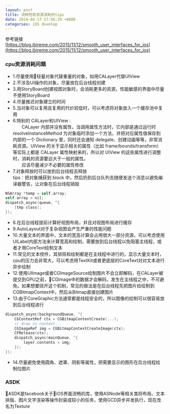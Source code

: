 ```yaml
---
layout: post
title: 流畅性和资源消耗的tips
date: 2019-04-17 17:56:29 +0800
categories: iOS develop
---
```


参考链接 [https://blog.ibireme.com/2015/11/12/smooth_user_interfaces_for_ios](https://blog.ibireme.com/2015/11/12/smooth_user_interfaces_for_ios)

### cpu资源消耗问题

- 1.尽量使用轻量对象代替重量的对象，如用CALayer代替UIView
- 2.不涉及UI操作的对象，尽量放在后台线程创建
- 3.用StoryBoard创建视图对象时，会消耗更多的资源，性能敏感的界面中尽量不使用StoryBoard
- 4.尽量推迟对象建立的时间
- 5.当对象可以复用且复用的代价较低时，可以考虑将对象放入一个缓存池中复用
- 6.特别的 CALayer和UIView :  
 　　CALayer 内部并没有属性，当调用属性方法时，它内部是通过运行时 resolveInstanceMethod 为对象临时添加一个方法，并把对应属性值保存到内部的一个 Dictionary 里，同时还会通知 delegate、创建动画等等，非常消耗资源。UIView 的关于显示相关的属性（比如 frame/bounds/transform）等实际上都是 CALayer 属性映射来的，所以对 UIView 的这些属性进行调整时，消耗的资源要远大于一般的属性。  
 　　应该尽量减少不必要的属性修改
 - 7.对象释放时可以放到后台线程去释放  
 tips：把对象捕获到 block 中，然后扔到后台队列去随便发送个消息以避免编译器警告，让对象在后台线程销毁
``` objectivec
NSArray *temp = self.array;
self.array = nil;
dispatch_async(queue, ^{
    [tmp class];
});
```

- 8.在后台线程提前计算好视图布局，并且对视图布局进行缓存
- 9.AutoLayout对于复杂视图会产生严重的性能问题
- 10.大量文本的界面中，文本的宽高计算会占用很大一部分资源，可以考虑使用UILabel内部方法来计算宽高和绘制，需要放到后台线程以免阻塞主线程，或者才用CoreText绘制文本
- 11.常见的文本控件，其排班和绘制都是在主线程中进行的，显示大量文本时，cpu的压力会非常大，可以考虑用TextKit或者更底层的CoreText对对文本进行异步绘制
- 12.使用UIImage或者CGImageSource绘制图片不会立即解码，在CALayer被提交到GPU之前，CGImage中的数据才会解码，发生在主线程之中，不可避免。如果想要绕开这个机制，常见的做法是在后台线程先把图片给绘制到CGBitmapContext中，然后从Bitmap直接创建图片
- 13.由于CoreGraphic方法通常都是线程安全的，所以图像的绘制可以很容易放到后台线程进行
``` objectivec
dispatch_async(backgroundQueue, ^{
    CGContextRef ctx = CGBitmapContextCreate(...);
    // draw in context...
    CGImageRef img = CGBitmapContextCreateImage(ctx);
    CFRelease(ctx);
    dispatch_async(mainQueue, ^{
        layer.contents = img;
    });
});
```

- 14.尽量避免使用圆角、遮罩、阴影等属性，把需要显示的图形在后台线程绘制位图片


### ASDK
ASDK是facebook关于iOS界面流畅的库，使用ASNode等相关类将布局、文本排版、图片文字渲染等操作封装成较小的任务，使用GCD异步并发执行，现在改名为Texture
